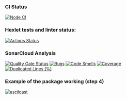 ### CI Status
[![Node CI](https://github.com/la-moche/frontend-project-46/actions/workflows/nodejs.yml/badge.svg)](https://github.com/la-moche/frontend-project-46/actions/workflows/nodejs.yml)

### Hexlet tests and linter status:
[![Actions Status](https://github.com/la-moche/frontend-project-46/actions/workflows/hexlet-check.yml/badge.svg)](https://github.com/la-moche/frontend-project-46/actions)

### SonarCloud Analysis
[![Quality Gate Status](https://sonarcloud.io/api/project_badges/measure?project=la-moche_frontend-project-46&metric=alert_status)](https://sonarcloud.io/summary/new_code?id=la-moche_frontend-project-46)
[![Bugs](https://sonarcloud.io/api/project_badges/measure?project=la-moche_frontend-project-46&metric=bugs)](https://sonarcloud.io/summary/new_code?id=la-moche_frontend-project-46)
[![Code Smells](https://sonarcloud.io/api/project_badges/measure?project=la-moche_frontend-project-46&metric=code_smells)](https://sonarcloud.io/summary/new_code?id=la-moche_frontend-project-46)
[![Coverage](https://sonarcloud.io/api/project_badges/measure?project=la-moche_frontend-project-46&metric=coverage)](https://sonarcloud.io/summary/new_code?id=la-moche_frontend-project-46)
[![Duplicated Lines (%)](https://sonarcloud.io/api/project_badges/measure?project=la-moche_frontend-project-46&metric=duplicated_lines_density)](https://sonarcloud.io/summary/new_code?id=la-moche_frontend-project-46)

### Example of the package working (step 4)
[![asciicast](https://asciinema.org/a/Ddm5uHdwvC7eFeFiBR1gO8ISK.svg)](https://asciinema.org/a/Ddm5uHdwvC7eFeFiBR1gO8ISK)
